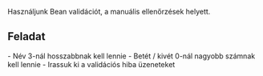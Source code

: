 Használjunk Bean validációt, a manuális ellenőrzések helyett.

<h2>Feladat</h2>
- Név 3-nál hosszabbnak kell lennie
- Betét / kivét 0-nál nagyobb számnak kell lennie
- Irassuk ki a validációs hiba üzeneteket
